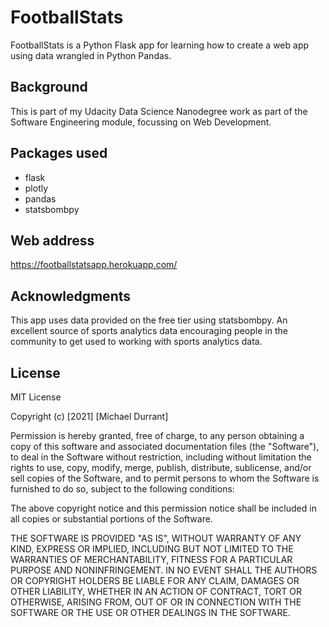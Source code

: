 # FootballStats

FootballStats is a Python Flask app for learning how to create a web app using data wrangled in Python Pandas.

## Background

This is part of my Udacity Data Science Nanodegree work as part of the Software Engineering module, focussing on Web Development.

## Packages used
* flask
* plotly
* pandas
* statsbombpy

## Web address

https://footballstatsapp.herokuapp.com/

## Acknowledgments

This app uses data provided on the free tier using statsbombpy.  An excellent source of sports analytics data encouraging people in the community to get used to working with sports analytics data.

## License
MIT License

Copyright (c) [2021] [Michael Durrant]

Permission is hereby granted, free of charge, to any person obtaining a copy
of this software and associated documentation files (the "Software"), to deal
in the Software without restriction, including without limitation the rights
to use, copy, modify, merge, publish, distribute, sublicense, and/or sell
copies of the Software, and to permit persons to whom the Software is
furnished to do so, subject to the following conditions:

The above copyright notice and this permission notice shall be included in all
copies or substantial portions of the Software.

THE SOFTWARE IS PROVIDED "AS IS", WITHOUT WARRANTY OF ANY KIND, EXPRESS OR
IMPLIED, INCLUDING BUT NOT LIMITED TO THE WARRANTIES OF MERCHANTABILITY,
FITNESS FOR A PARTICULAR PURPOSE AND NONINFRINGEMENT. IN NO EVENT SHALL THE
AUTHORS OR COPYRIGHT HOLDERS BE LIABLE FOR ANY CLAIM, DAMAGES OR OTHER
LIABILITY, WHETHER IN AN ACTION OF CONTRACT, TORT OR OTHERWISE, ARISING FROM,
OUT OF OR IN CONNECTION WITH THE SOFTWARE OR THE USE OR OTHER DEALINGS IN THE
SOFTWARE.